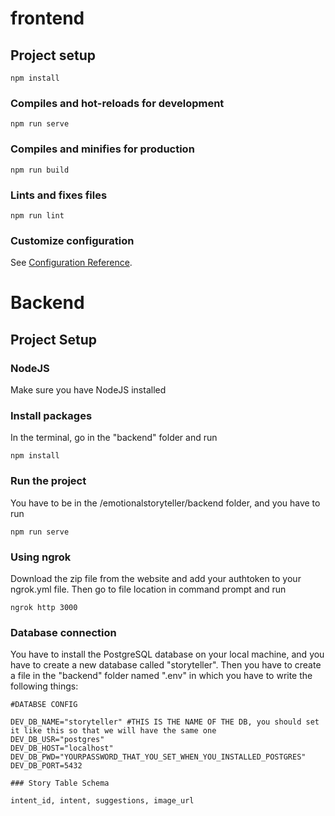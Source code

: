 # frontend

## Project setup
```
npm install
```

### Compiles and hot-reloads for development
```
npm run serve
```

### Compiles and minifies for production
```
npm run build
```

### Lints and fixes files
```
npm run lint
```

### Customize configuration
See [Configuration Reference](https://cli.vuejs.org/config/).

# Backend

## Project Setup

### NodeJS 

Make sure you have NodeJS installed

### Install packages

In the terminal, go in the "backend" folder and run

```
npm install
```
### Run the project

You have to be in the /emotionalstoryteller/backend folder, and you have to run 

```
npm run serve
```

### Using ngrok

Download the zip file from the website and add your authtoken to your ngrok.yml file.
Then go to file location in command prompt and run

```
ngrok http 3000
```

### Database connection

You have to install the PostgreSQL database on your local machine, and you have to create a new database called "storyteller". 
Then you have to create a file in the "backend" folder named ".env" in which you have to write the following things:

```
#DATABSE CONFIG

DEV_DB_NAME="storyteller" #THIS IS THE NAME OF THE DB, you should set it like this so that we will have the same one
DEV_DB_USR="postgres"
DEV_DB_HOST="localhost"
DEV_DB_PWD="YOURPASSWORD_THAT_YOU_SET_WHEN_YOU_INSTALLED_POSTGRES"
DEV_DB_PORT=5432

### Story Table Schema

intent_id, intent, suggestions, image_url